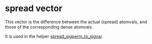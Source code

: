 # spread vector

This vector is the difference between the actual (spread) atomvals, and those of the corresponding dense atomvals.

It is used in the helper [spread_sigperm_to_sigvar](../../a/spread_sigperm_to_sigvar).
